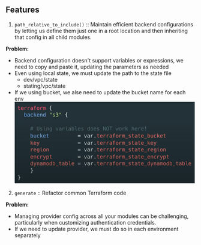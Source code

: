 ## Features
1. `path_relative_to_include()` :: Maintain efficient backend configurations by letting us define them just one in a root location and then inheriting that config in all child modules.

**Problem:**
- Backend configuration doesn't support variables or expressions, we need to copy and paste it, updating the parameters as needed
- Even using local state, we must update the path to the state file
    - dev/vpc/state
    - stating/vpc/state
- If we using bucket, we alse need to update the bucket name for each env 
![Alt text](assets/img1.png)

2. `generate` :: Refactor common Terraform code 

**Problem:**
- Managing provider config across all your modules can be challenging, particularly when customizing authentication credentials.
- If we need to update provider, we must do so in each environment separately